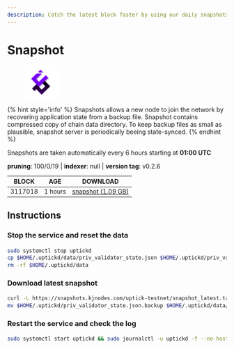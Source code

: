 ```yaml
---
description: Catch the latest block faster by using our daily snapshots.
---
```


# Snapshot

<figure><img src="https://raw.githubusercontent.com/kj89/cosmos-images/main/logos/uptick.png" alt=""><figcaption></figcaption></figure>

{% hint style='info' %}
Snapshots allows a new node to join the network by recovering application state from a backup file. 
Snapshot contains compressed copy of chain data directory. To keep backup files as small as plausible, 
snapshot server is periodically beeing state-synced.
{% endhint %}

Snapshots are taken automatically every 6 hours starting at **01:00 UTC**

**pruning**: 100/0/19 | **indexer**: null | **version tag**: v0.2.6

| BLOCK             | AGE             | DOWNLOAD                                                                                            |
| ----------------- | --------------- | --------------------------------------------------------------------------------------------------- |
| 3117018 | 1 hours | [snapshot (1.09 GB)](https://snapshots.kjnodes.com/uptick-testnet/snapshot\_latest.tar.lz4) |

## Instructions

### Stop the service and reset the data

```bash
sudo systemctl stop uptickd
cp $HOME/.uptickd/data/priv_validator_state.json $HOME/.uptickd/priv_validator_state.json.backup
rm -rf $HOME/.uptickd/data
```

### Download latest snapshot

```bash
curl -L https://snapshots.kjnodes.com/uptick-testnet/snapshot_latest.tar.lz4 | tar -Ilz4 -xf - -C $HOME/.uptickd
mv $HOME/.uptickd/priv_validator_state.json.backup $HOME/.uptickd/data/priv_validator_state.json
```

### Restart the service and check the log

```bash
sudo systemctl start uptickd && sudo journalctl -u uptickd -f --no-hostname -o cat
```
